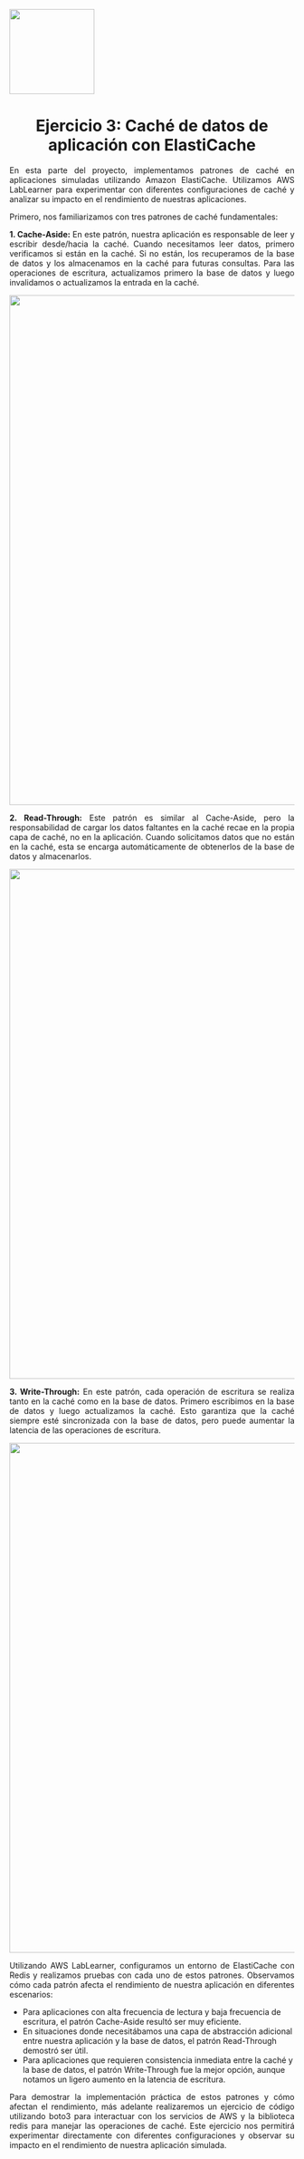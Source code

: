 <p align="left">
  <img src="https://semanadelcannabis.cayetano.edu.pe/assets/img/logo-upch.png" width="150">
  <h1 align="center">Ejercicio 3: Caché de datos de aplicación con ElastiCache</h1>
</p>

<p align="justify">En esta parte del proyecto, implementamos patrones de caché en aplicaciones simuladas utilizando Amazon ElastiCache. Utilizamos AWS LabLearner para experimentar con diferentes configuraciones de caché y analizar su impacto en el rendimiento de nuestras aplicaciones.</p>

<p align="justify">Primero, nos familiarizamos con tres patrones de caché fundamentales:</p>

<p align="justify"><strong>1. Cache-Aside:</strong> En este patrón, nuestra aplicación es responsable de leer y escribir desde/hacia la caché. Cuando necesitamos leer datos, primero verificamos si están en la caché. Si no están, los recuperamos de la base de datos y los almacenamos en la caché para futuras consultas. Para las operaciones de escritura, actualizamos primero la base de datos y luego invalidamos o actualizamos la entrada en la caché.</p>
<p align= "center">
  <img src="https://github.com/EdwinJaraOFC/AWS-Cloud-Project/assets/150296803/4078dda7-9e0b-43d8-9df8-fae5d6140aef" width="900">
</p>

<p align="justify"><strong>2. Read-Through:</strong> Este patrón es similar al Cache-Aside, pero la responsabilidad de cargar los datos faltantes en la caché recae en la propia capa de caché, no en la aplicación. Cuando solicitamos datos que no están en la caché, esta se encarga automáticamente de obtenerlos de la base de datos y almacenarlos.</p>
<p align= "center">
  <img src="https://github.com/EdwinJaraOFC/AWS-Cloud-Project/assets/150296803/f2b173e3-f115-4922-b5be-22f1d96195fc" width="900">
</p>

<p align="justify"><strong>3. Write-Through:</strong> En este patrón, cada operación de escritura se realiza tanto en la caché como en la base de datos. Primero escribimos en la base de datos y luego actualizamos la caché. Esto garantiza que la caché siempre esté sincronizada con la base de datos, pero puede aumentar la latencia de las operaciones de escritura.</p>
<p align= "center">
  <img src="https://github.com/EdwinJaraOFC/AWS-Cloud-Project/assets/150296803/667f7638-eba7-45f0-b3b9-95777ae20e46" width="900">
</p>

<p align="justify">Utilizando AWS LabLearner, configuramos un entorno de ElastiCache con Redis y realizamos pruebas con cada uno de estos patrones. Observamos cómo cada patrón afecta el rendimiento de nuestra aplicación en diferentes escenarios:</p>

- Para aplicaciones con alta frecuencia de lectura y baja frecuencia de escritura, el patrón Cache-Aside resultó ser muy eficiente.
- En situaciones donde necesitábamos una capa de abstracción adicional entre nuestra aplicación y la base de datos, el patrón Read-Through demostró ser útil.
- Para aplicaciones que requieren consistencia inmediata entre la caché y la base de datos, el patrón Write-Through fue la mejor opción, aunque notamos un ligero aumento en la latencia de escritura.

<p align="justify">Para demostrar la implementación práctica de estos patrones y cómo afectan el rendimiento, más adelante realizaremos un ejercicio de código utilizando boto3 para interactuar con los servicios de AWS y la biblioteca redis para manejar las operaciones de caché. Este ejercicio nos permitirá experimentar directamente con diferentes configuraciones y observar su impacto en el rendimiento de nuestra aplicación simulada.</p>
